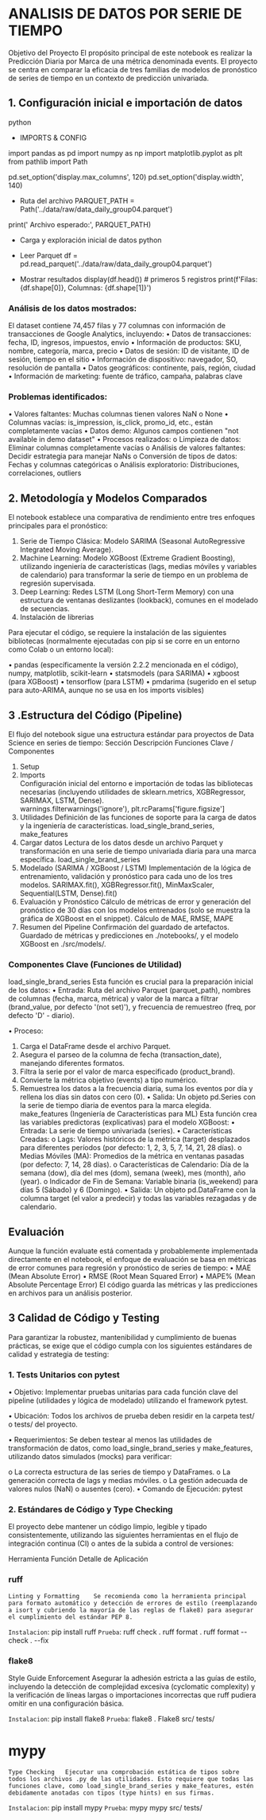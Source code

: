 
# ANALISIS DE DATOS POR SERIE DE TIEMPO


 Objetivo del Proyecto
El propósito principal de este notebook es realizar la Predicción Diaria por Marca  de una métrica denominada events. El proyecto se centra en comparar la eficacia de tres familias de modelos de pronóstico de series de tiempo en un contexto de predicción univariada.
## 1.	Configuración inicial e importación de datos
   python

* IMPORTS & CONFIG

import pandas as pd
import numpy as np
import matplotlib.pyplot as plt
from pathlib import Path

pd.set_option('display.max_columns', 120)
pd.set_option('display.width', 140)

* Ruta del archivo
PARQUET_PATH = Path('../data/raw/data_daily_group04.parquet')

print(' Archivo esperado:', PARQUET_PATH)
* Carga y exploración inicial de datos
python
* Leer Parquet
   df = pd.read_parquet('../data/raw/data_daily_group04.parquet')

*  Mostrar resultados
   display(df.head())  # primeros 5 registros
   print(f'Filas: {df.shape[0]}, Columnas: {df.shape[1]}')

### Análisis de los datos mostrados:

   El dataset contiene 74,457 filas y 77 columnas con información de transacciones de Google Analytics, incluyendo:
•	Datos de transacciones: fecha, ID, ingresos, impuestos, envío
•	Información de productos: SKU, nombre, categoría, marca, precio
•	Datos de sesión: ID de visitante, ID de sesión, tiempo en el sitio
•	Información de dispositivo: navegador, SO, resolución de pantalla
•	Datos geográficos: continente, país, región, ciudad
•	Información de marketing: fuente de tráfico, campaña, palabras clave

### Problemas identificados:

•	Valores faltantes: Muchas columnas tienen valores NaN o None
•	Columnas vacías: is_impression, is_click, promo_id, etc., están completamente vacías
•	Datos demo: Algunos campos contienen "not available in demo dataset"
•	Procesos realizados:
   o	Limpieza de datos: Eliminar columnas completamente vacías
   o	Análisis de valores faltantes: Decidir estrategia para manejar NaNs
   o	Conversión de tipos de datos: Fechas y columnas categóricas
   o	Análisis exploratorio: Distribuciones, correlaciones, outliers

## 2. Metodología y Modelos Comparados

El notebook establece una comparativa de rendimiento entre tres enfoques principales para el pronóstico:
1.	Serie de Tiempo Clásica: Modelo SARIMA (Seasonal AutoRegressive Integrated Moving Average).
2.	Machine Learning: Modelo XGBoost (Extreme Gradient Boosting), utilizando ingeniería de características (lags, medias móviles y variables de calendario) para transformar la serie de tiempo en un problema de regresión supervisada.
3.	Deep Learning: Redes LSTM (Long Short-Term Memory) con una estructura de ventanas deslizantes (lookback), comunes en el modelado de secuencias.
6.	Instalación de librerias

Para ejecutar el código, se requiere la instalación de las siguientes bibliotecas (normalmente ejecutadas con pip si se corre en un entorno como Colab o un entorno local):

•	pandas (específicamente la versión 2.2.2 mencionada en el código), numpy, matplotlib, scikit-learn
•	statsmodels (para SARIMA)
•	xgboost (para XGBoost)
•	tensorflow (para LSTM)
•	pmdarima (sugerido en el setup para auto-ARIMA, aunque no se usa en los imports visibles)

## 3 .Estructura del Código (Pipeline)

El flujo del notebook sigue una estructura estándar para proyectos de Data Science en series de tiempo:
Sección	Descripción	Funciones Clave / Componentes

1) Setup  
2) Imports	
   Configuración inicial del entorno e importación de todas las bibliotecas necesarias (incluyendo utilidades de sklearn.metrics, XGBRegressor, SARIMAX, LSTM, Dense).	
   warnings.filterwarnings('ignore'), plt.rcParams['figure.figsize']
3) Utilidades	Definición de las funciones de soporte para la carga de datos y la ingeniería de características.	load_single_brand_series, make_features
4) Cargar datos	Lectura de los datos desde un archivo Parquet y transformación en una serie de tiempo univariada diaria para una marca específica.
load_single_brand_series
5) Modelado (SARIMA / XGBoost / LSTM)	Implementación de la lógica de entrenamiento, validación y pronóstico para cada uno de los tres modelos.
SARIMAX.fit(), XGBRegressor.fit(), MinMaxScaler, Sequential(LSTM, Dense).fit()
6) Evaluación y Pronóstico	Cálculo de métricas de error y generación del pronóstico de 30 días con los modelos entrenados (solo se muestra la gráfica de XGBoost en el snippet).	Cálculo de MAE, RMSE, MAPE
7) Resumen del Pipeline	Confirmación del guardado de artefactos.	
Guardado de métricas y predicciones en ./notebooks/, y el modelo XGBoost en ./src/models/.



###	Componentes Clave (Funciones de Utilidad)
load_single_brand_series
Esta función es crucial para la preparación inicial de los datos:
•	Entrada: Ruta del archivo Parquet (parquet_path), nombres de columnas (fecha, marca, métrica) y valor de la marca a filtrar (brand_value, por defecto '(not set)'), y frecuencia de remuestreo (freq, por defecto 'D' - diario).

•	Proceso:

1.	Carga el DataFrame desde el archivo Parquet.
2.	Asegura el parseo de la columna de fecha (transaction_date), manejando diferentes formatos.
3.	Filtra la serie por el valor de marca especificado (product_brand).
4.	Convierte la métrica objetivo (events) a tipo numérico.
5.	Remuestrea los datos a la frecuencia diaria, suma los eventos por día y rellena los días sin datos con cero (0).
•	Salida: Un objeto pd.Series con la serie de tiempo diaria de eventos para la marca elegida.
make_features (Ingeniería de Características para ML)
Esta función crea las variables predictoras (explicativas) para el modelo XGBoost:
•	Entrada: La serie de tiempo univariada (series).
•	Características Creadas:
o	Lags: Valores históricos de la métrica (target) desplazados para diferentes períodos (por defecto: 1, 2, 3, 5, 7, 14, 21, 28 días).
o	Medias Móviles (MA): Promedios de la métrica en ventanas pasadas (por defecto: 7, 14, 28 días).
o	Características de Calendario: Día de la semana (dow), día del mes (dom), semana (week), mes (month), año (year).
o	Indicador de Fin de Semana: Variable binaria (is_weekend) para días 5 (Sábado) y 6 (Domingo).
•	Salida: Un objeto pd.DataFrame con la columna target (el valor a predecir) y todas las variables rezagadas y de calendario.

##	Evaluación
Aunque la función evaluate está comentada y probablemente implementada directamente en el notebook, el enfoque de evaluación se basa en métricas de error comunes para regresión y pronóstico de series de tiempo:
•	MAE (Mean Absolute Error)
•	RMSE (Root Mean Squared Error)
•	MAPE% (Mean Absolute Percentage Error)
El código guarda las métricas y las predicciones en archivos para un análisis posterior.

## 3	Calidad de Código y Testing

Para garantizar la robustez, mantenibilidad y cumplimiento de buenas prácticas, se exige que el código cumpla con los siguientes estándares de calidad y estrategia de testing:

### 1. Tests Unitarios con pytest
•	Objetivo: Implementar pruebas unitarias para cada función clave del pipeline (utilidades y lógica de modelado) utilizando el framework pytest.

•	Ubicación: Todos los archivos de prueba deben residir en la carpeta test/ o tests/ del proyecto.

•	Requerimientos: Se deben testear al menos las utilidades de transformación de datos, como load_single_brand_series y make_features, utilizando datos simulados (mocks) para verificar:

   o	La correcta estructura de las series de tiempo y DataFrames.
   o	La generación correcta de lags y medias móviles.
   o	La gestión adecuada de valores nulos (NaN) o ausentes (cero).
   •	Comando de Ejecución: pytest

### 2. Estándares de Código y Type Checking
El proyecto debe mantener un código limpio, legible y tipado consistentemente, utilizando las siguientes herramientas en el flujo de integración continua (CI) o antes de la subida a control de versiones:

Herramienta	Función	Detalle de Aplicación
### ruff
	Linting y Formatting	Se recomienda como la herramienta principal para formato automático y detección de errores de estilo (reemplazando a isort y cubriendo la mayoría de las reglas de flake8) para asegurar el cumplimiento del estándar PEP 8.
   `Instalacion`: pip install ruff
   `Prueba`: 
   ruff check .
   ruff format .
   ruff format --check . --fix
   

### flake8	
   Style Guide Enforcement	Asegurar la adhesión estricta a las guías de estilo, incluyendo la detección de complejidad excesiva (cyclomatic complexity) y la verificación de líneas largas o importaciones incorrectas que ruff pudiera omitir en una configuración básica.

   `Instalacion`: pip install flake8
   `Prueba`: 
   flake8 .
   Flake8 src/ tests/ 
   
# mypy
	Type Checking	Ejecutar una comprobación estática de tipos sobre todos los archivos .py de las utilidades. Esto requiere que todas las funciones clave, como load_single_brand_series y make_features, estén debidamente anotadas con tipos (type hints) en sus firmas.

   `Instalacion`: pip install mypy
   `Prueba`: 
   mypy 
   mypy src/ tests/
   

